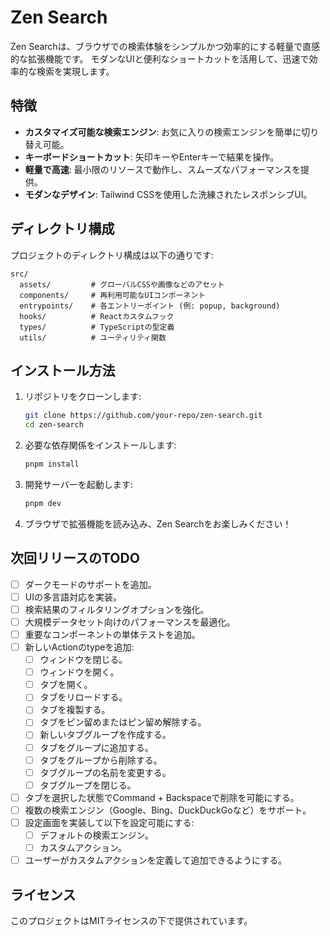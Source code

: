 # Zen Search

Zen Searchは、ブラウザでの検索体験をシンプルかつ効率的にする軽量で直感的な拡張機能です。
モダンなUIと便利なショートカットを活用して、迅速で効率的な検索を実現します。

## 特徴

- **カスタマイズ可能な検索エンジン**: お気に入りの検索エンジンを簡単に切り替え可能。
- **キーボードショートカット**: 矢印キーやEnterキーで結果を操作。
- **軽量で高速**: 最小限のリソースで動作し、スムーズなパフォーマンスを提供。
- **モダンなデザイン**: Tailwind CSSを使用した洗練されたレスポンシブUI。

## ディレクトリ構成

プロジェクトのディレクトリ構成は以下の通りです:

```
src/
  assets/         # グローバルCSSや画像などのアセット
  components/     # 再利用可能なUIコンポーネント
  entrypoints/    # 各エントリーポイント (例: popup, background)
  hooks/          # Reactカスタムフック
  types/          # TypeScriptの型定義
  utils/          # ユーティリティ関数
```

## インストール方法

1. リポジトリをクローンします:
   ```bash
   git clone https://github.com/your-repo/zen-search.git
   cd zen-search
   ```

2. 必要な依存関係をインストールします:
   ```bash
   pnpm install
   ```

3. 開発サーバーを起動します:
   ```bash
   pnpm dev
   ```

4. ブラウザで拡張機能を読み込み、Zen Searchをお楽しみください！

## 次回リリースのTODO

- [ ] ダークモードのサポートを追加。
- [ ] UIの多言語対応を実装。
- [ ] 検索結果のフィルタリングオプションを強化。
- [ ] 大規模データセット向けのパフォーマンスを最適化。
- [ ] 重要なコンポーネントの単体テストを追加。
- [ ] 新しいActionのtypeを追加:
  - [ ] ウィンドウを閉じる。
  - [ ] ウィンドウを開く。
  - [ ] タブを開く。
  - [ ] タブをリロードする。
  - [ ] タブを複製する。
  - [ ] タブをピン留めまたはピン留め解除する。
  - [ ] 新しいタブグループを作成する。
  - [ ] タブをグループに追加する。
  - [ ] タブをグループから削除する。
  - [ ] タブグループの名前を変更する。
  - [ ] タブグループを閉じる。
- [ ] タブを選択した状態でCommand + Backspaceで削除を可能にする。
- [ ] 複数の検索エンジン（Google、Bing、DuckDuckGoなど）をサポート。
- [ ] 設定画面を実装して以下を設定可能にする:
  - [ ] デフォルトの検索エンジン。
  - [ ] カスタムアクション。
- [ ] ユーザーがカスタムアクションを定義して追加できるようにする。

## ライセンス

このプロジェクトはMITライセンスの下で提供されています。
